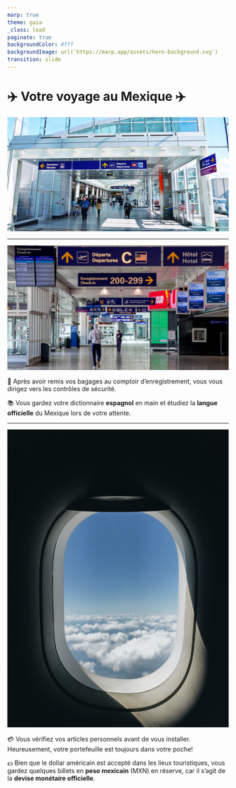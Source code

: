 ```yaml
---
marp: true
theme: gaia
_class: lead
paginate: true
backgroundColor: #fff
backgroundImage: url('https://marp.app/assets/hero-background.svg')
transition: slide
---
```


# ✈️ Votre voyage au Mexique ✈️

![bg right](./voyage/trudeau-airport.jpg)

---

![bg left](./voyage/gates.jpg)


🧳 Après avoir remis vos bagages au comptoir d’enregistrement, vous vous dirigez vers les contrôles de sécurité. 

📚 Vous gardez votre dictionnaire **espagnol** en main et étudiez la **langue officielle** du Mexique lors de votre attente.

___

![bg right](./voyage/plane.jpg)

💳 Vous vérifiez vos articles personnels avant de vous installer. Heureusement, votre portefeuille est toujours dans votre poche!

💵 Bien que le dollar américain est accepté dans les lieux touristiques, vous gardez quelques billets en **peso mexicain** (MXN) en réserve, car il s’agit de la **devise monétaire officielle**.
